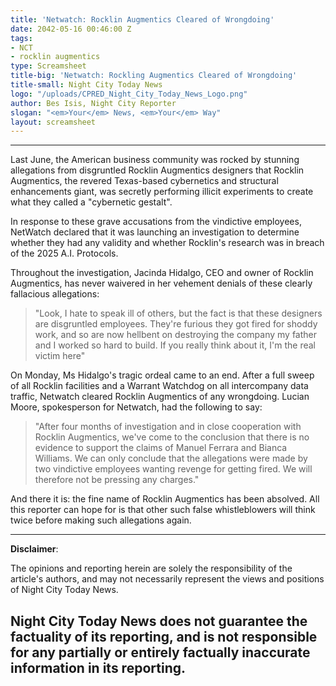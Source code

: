 ```yaml
---
title: 'Netwatch: Rocklin Augmentics Cleared of Wrongdoing'
date: 2042-05-16 00:46:00 Z
tags:
- NCT
- rocklin augmentics
type: Screamsheet
title-big: 'Netwatch: Rockling Augmentics Cleared of Wrongdoing'
title-small: Night City Today News
logo: "/uploads/CPRED_Night_City_Today_News_Logo.png"
author: Bes Isis, Night City Reporter
slogan: "<em>Your</em> News, <em>Your</em> Way"
layout: screamsheet
---
```


---

Last June, the American business community was rocked by stunning allegations from disgruntled Rocklin Augmentics designers that Rocklin Augmentics, the revered Texas-based cybernetics and structural enhancements giant, was secretly performing illicit experiments to create what they called a "cybernetic gestalt".

In response to these grave accusations from the vindictive employees, NetWatch declared that it was launching an investigation to determine whether they had any validity and whether Rocklin's research was in breach of the 2025 A.I. Protocols.

Throughout the investigation, Jacinda Hidalgo, CEO and owner of Rocklin Augmentics, has never waivered in her vehement denials of these clearly fallacious allegations:

> "Look, I hate to speak ill of others, but the fact is that these designers are disgruntled employees. They're furious they got fired for shoddy work, and so are now hellbent on destroying the company my father and I worked so hard to build. If you really think about it, I'm the real victim here"

On Monday, Ms Hidalgo's tragic ordeal came to an end. After a full sweep of all Rocklin facilities and a Warrant Watchdog on all intercompany data traffic, Netwatch cleared Rocklin Augmentics of any wrongdoing. Lucian Moore, spokesperson for Netwatch, had the following to say:

> "After four months of investigation and in close cooperation with Rocklin Augmentics, we've come to the conclusion that there is no evidence to support the claims of Manuel Ferrara and Bianca Williams. We can only conclude that the allegations were made by two vindictive employees wanting revenge for getting fired. We will therefore not be pressing any charges."

And there it is: the fine name of Rocklin Augmentics has been absolved. All this reporter can hope for is that other such false whistleblowers will think twice before making such allegations again.

---
**Disclaimer**:

The opinions and reporting herein are solely the responsibility of the article's authors, and may not necessarily represent the views and positions of Night City Today News.

Night City Today News does not guarantee the factuality of its reporting, and is not responsible for any partially or entirely factually inaccurate information in its reporting.
---